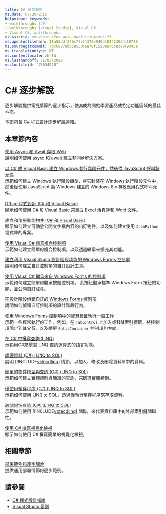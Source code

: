 ```yaml
---
title: C# 逐步解說
ms.date: 07/20/2015
helpviewer_keywords:
- walkthroughs [C#]
- walkthroughs [Visual Studio], Visual C#
- Visual C#, walkthroughs
ms.assetid: 2d07b972-ef69-4676-9aef-e1784728e1ff
ms.openlocfilehash: 11a58ddf246c77cf4372e940b184413054b10778
ms.sourcegitcommit: 7bc6887ab658550baa78f1520ea735838249345e
ms.translationtype: MT
ms.contentlocale: zh-TW
ms.lasthandoff: 01/03/2020
ms.locfileid: "75634920"
---
```

# <a name="c-walkthroughs"></a>C# 逐步解說
逐步解說提供常見情節的逐步指示，使其成為開始學習產品或特定功能區域的最佳去處。  
  
 本節包含 C# 程式設計逐步解說連結。  
  
## <a name="in-this-section"></a>本章節內容  

 [使用 Async 和 Await 存取 Web](./programming-guide/concepts/async/walkthrough-accessing-the-web-by-using-async-and-await.md)  
 說明如何使用 [async](./language-reference/keywords/async.md) 和 [await](./language-reference/operators/await.md) 建立非同步解決方案。  
  
 [以 C# 或 Visual Basic 建立 Windows 執行階段元件，然後從 JavaScript 呼叫該元件](/windows/uwp/winrt-components/walkthrough-creating-a-simple-windows-runtime-component-and-calling-it-from-javascript)  
 示範如何建立 Windows 執行階段類型、將它封裝在 Windows 執行階段元件中，然後從使用 JavaScript 為 Windows 建立的 Windows 8.x 存放應用程式呼叫元件。  
  
 [Office 程式設計 (C# 和 Visual Basic)](./programming-guide/interop/walkthrough-office-programming.md)  
 顯示如何使用 C# 和 Visual Basic 來建立 Excel 活頁簿和 Word 文件。  
  
 [建立和使用動態物件 (C# 和 Visual Basic)](./programming-guide/types/walkthrough-creating-and-using-dynamic-objects.md)  
 顯示如何建立可動態公開文字檔內容的自訂物件，以及如何建立使用 `IronPython` 程式庫的專案。  
   
 [使用 Visual C# 撰寫複合控制項](../framework/winforms/controls/walkthrough-authoring-a-composite-control-with-visual-csharp.md)  
 示範如何建立簡單的複合控制項，以及透過繼承來擴充其功能。  
  
 [建立利用 Visual Studio 設計階段功能的 Windows Forms 控制項](../framework/winforms/controls/creating-a-wf-control-design-time-features.md)  
 說明如何建立自訂控制項的自訂設計工具。  
  
 [使用 Visual C# 繼承來自 Windows Forms 的控制項](../framework/winforms/controls/walkthrough-inheriting-from-a-windows-forms-control-with-visual-csharp.md)  
 示範如何建立簡單的繼承按鈕控制項。 此按鈕繼承標準 Windows Form 按鈕的功能，並公開自訂成員。  
  
 [在設計階段偵錯自訂的 Windows Forms 控制項](../framework/winforms/controls/walkthrough-debugging-custom-windows-forms-controls-at-design-time.md)  
 說明如何偵錯自訂控制項的設計階段行為。

 [使用 Windows Forms 控制項中的智慧標籤執行一般工作](../framework/winforms/controls/performing-common-tasks-using-smart-tags-on-wf-controls.md)  
 示範一些經常執行的工作，例如，在 `TabControl` 上加入或移除索引標籤、將控制項固定到其父系，以及變更 `SplitContainer` 控制項的方向。  
  
 [在 C# 中撰寫查詢 (LINQ)](./programming-guide/concepts/linq/walkthrough-writing-queries-linq.md)  
 示範用C#來撰寫 LINQ 查詢運算式的語言功能。  
  
 [處理資料 (C#) (LINQ to SQL)](../framework/data/adonet/sql/linq/walkthrough-manipulating-data-csharp.md)  
 說明 [!INCLUDE[vbtecdlinq](~/includes/vbtecdlinq-md.md)] 情節，以加入、修改及刪除資料庫中的資料。  
  
 [簡單的物件模型與查詢 (C#) (LINQ to SQL)](../framework/data/adonet/sql/linq/walkthrough-simple-object-model-and-query-csharp.md)  
 示範如何建立實體類別與簡單的查詢，來篩選實體類別。  
  
 [僅使用預存程序 (C#) (LINQ to SQL)](../framework/data/adonet/sql/linq/walkthrough-using-only-stored-procedures-csharp.md)  
 示範如何使用 LINQ to SQL，透過僅執行預存程序來存取資料。  
  
 [跨關聯性查詢 (C#) (LINQ to SQL)](../framework/data/adonet/sql/linq/walkthrough-querying-across-relationships-csharp.md)  
 示範如何使用 [!INCLUDE[vbtecdlinq](~/includes/vbtecdlinq-md.md)] 關聯，來代表資料庫中的外部索引鍵關聯性。  

 [使用 C# 撰寫視覺化檢視](/visualstudio/debugger/walkthrough-writing-a-visualizer-in-csharp)  
 顯示如何使用 C# 撰寫簡單的視覺化檢視。  
  
## <a name="related-sections"></a>相關章節  
 [部署範例和逐步解說](/visualstudio/deployment/clickonce-deployment-samples-and-walkthroughs)  
 提供通用部署情節的逐步範例。  
  
## <a name="see-also"></a>請參閱

- [C# 程式設計指南](./programming-guide/index.md)
- [Visual Studio 範例](/visualstudio/ide/visual-studio-ide)
